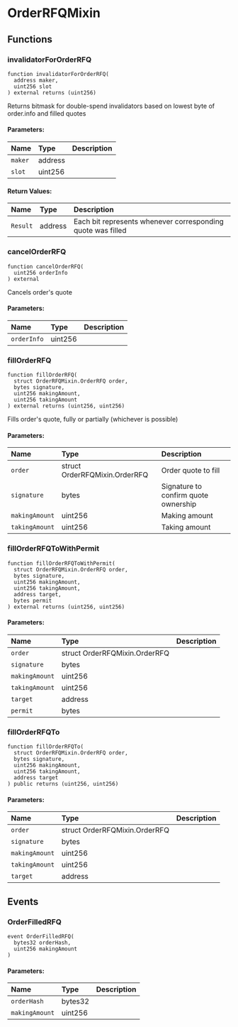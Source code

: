 # OrderRFQMixin





## Functions
### invalidatorForOrderRFQ
```solidity
function invalidatorForOrderRFQ(
  address maker,
  uint256 slot
) external returns (uint256)
```
Returns bitmask for double-spend invalidators based on lowest byte of order.info and filled quotes


#### Parameters:
| Name | Type | Description                                                          |
| :--- | :--- | :------------------------------------------------------------------- |
|`maker` | address | 
|`slot` | uint256 | 

#### Return Values:
| Name                           | Type          | Description                                                                  |
| :----------------------------- | :------------ | :--------------------------------------------------------------------------- |
|`Result`| address | Each bit represents whenever corresponding quote was filled
### cancelOrderRFQ
```solidity
function cancelOrderRFQ(
  uint256 orderInfo
) external
```
Cancels order's quote

#### Parameters:
| Name | Type | Description                                                          |
| :--- | :--- | :------------------------------------------------------------------- |
|`orderInfo` | uint256 | 


### fillOrderRFQ
```solidity
function fillOrderRFQ(
  struct OrderRFQMixin.OrderRFQ order,
  bytes signature,
  uint256 makingAmount,
  uint256 takingAmount
) external returns (uint256, uint256)
```
Fills order's quote, fully or partially (whichever is possible)


#### Parameters:
| Name | Type | Description                                                          |
| :--- | :--- | :------------------------------------------------------------------- |
|`order` | struct OrderRFQMixin.OrderRFQ | Order quote to fill  
|`signature` | bytes | Signature to confirm quote ownership  
|`makingAmount` | uint256 | Making amount  
|`takingAmount` | uint256 | Taking amount 


### fillOrderRFQToWithPermit
```solidity
function fillOrderRFQToWithPermit(
  struct OrderRFQMixin.OrderRFQ order,
  bytes signature,
  uint256 makingAmount,
  uint256 takingAmount,
  address target,
  bytes permit
) external returns (uint256, uint256)
```


#### Parameters:
| Name | Type | Description                                                          |
| :--- | :--- | :------------------------------------------------------------------- |
|`order` | struct OrderRFQMixin.OrderRFQ | 
|`signature` | bytes | 
|`makingAmount` | uint256 | 
|`takingAmount` | uint256 | 
|`target` | address | 
|`permit` | bytes | 


### fillOrderRFQTo
```solidity
function fillOrderRFQTo(
  struct OrderRFQMixin.OrderRFQ order,
  bytes signature,
  uint256 makingAmount,
  uint256 takingAmount,
  address target
) public returns (uint256, uint256)
```


#### Parameters:
| Name | Type | Description                                                          |
| :--- | :--- | :------------------------------------------------------------------- |
|`order` | struct OrderRFQMixin.OrderRFQ | 
|`signature` | bytes | 
|`makingAmount` | uint256 | 
|`takingAmount` | uint256 | 
|`target` | address | 


## Events
### OrderFilledRFQ
```solidity
event OrderFilledRFQ(
  bytes32 orderHash,
  uint256 makingAmount
)
```


#### Parameters:
| Name | Type | Description                                                          |
| :--- | :--- | :------------------------------------------------------------------- |
|`orderHash` | bytes32 | 
|`makingAmount` | uint256 | 

